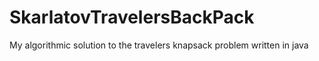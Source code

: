 # SkarlatovTravelersBackPack
My algorithmic solution to the travelers knapsack problem written in java
